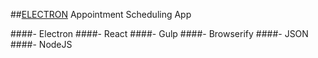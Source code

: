 ##[ELECTRON](http://electron.atom.io/) Appointment Scheduling App

####- Electron
####- React
####- Gulp
####- Browserify
####- JSON
####- NodeJS
